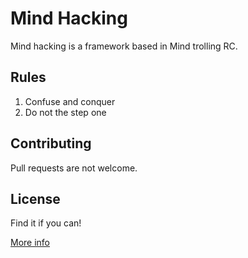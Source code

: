 # Mind Hacking
Mind hacking is a framework based in Mind trolling RC.

## Rules
1. Confuse and conquer
2. Do not the step one

## Contributing
Pull requests are not welcome.

## License
Find it if you can!

[More info](https://github.com/afforeroc/mind-hacking)
